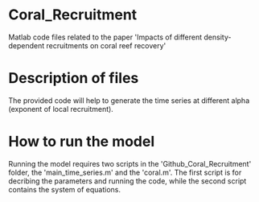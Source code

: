 # Coral_Recruitment

Matlab code files related to the paper 'Impacts of different density-dependent recruitments on coral reef recovery'

# Description of files

The provided code will help to generate the time series at different alpha (exponent of local recruitment).

# How to run the model

Running the model requires two scripts in the 'Github_Coral_Recruitment' folder, the 'main_time_series.m' and the 'coral.m'. The first script is for decribing the parameters and running the code, while the second script contains the system of equations.

